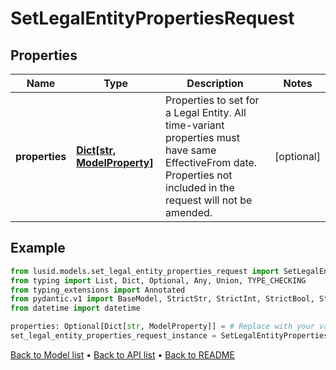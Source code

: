 # SetLegalEntityPropertiesRequest

## Properties
Name | Type | Description | Notes
------------ | ------------- | ------------- | -------------
**properties** | [**Dict[str, ModelProperty]**](ModelProperty.md) | Properties to set for a Legal Entity. All time-variant properties must have same EffectiveFrom date. Properties not included in the request will not be amended. | [optional] 
## Example

```python
from lusid.models.set_legal_entity_properties_request import SetLegalEntityPropertiesRequest
from typing import List, Dict, Optional, Any, Union, TYPE_CHECKING
from typing_extensions import Annotated
from pydantic.v1 import BaseModel, StrictStr, StrictInt, StrictBool, StrictFloat, StrictBytes, Field, validator, ValidationError, conlist, constr
from datetime import datetime

properties: Optional[Dict[str, ModelProperty]] = # Replace with your value
set_legal_entity_properties_request_instance = SetLegalEntityPropertiesRequest(properties=properties)

```

[Back to Model list](../README.md#documentation-for-models) &#8226; [Back to API list](../README.md#documentation-for-api-endpoints) &#8226; [Back to README](../README.md)


